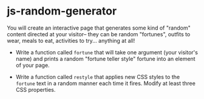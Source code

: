 # js-random-generator

You will create an interactive page that generates some kind of "random" content directed at your visitor– they can be random "fortunes", outfits to wear, meals to eat, activities to try... anything at all!

- Write a function called `fortune` that will take one argument (your visitor's name) and prints a random "fortune teller style" fortune into an element of your page.

- Write a function called `restyle` that applies new CSS styles to the `fortune` text in a random manner each time it fires. Modify at least three CSS properties.
